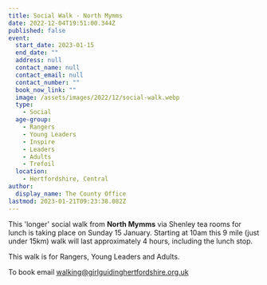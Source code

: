 ```yaml
---
title: Social Walk - North Mymms
date: 2022-12-04T19:51:00.344Z
published: false
event:
  start_date: 2023-01-15
  end_date: ""
  address: null
  contact_name: null
  contact_email: null
  contact_number: ""
  book_now_link: ""
  image: /assets/images/2022/12/social-walk.webp
  type:
    - Social
  age-group:
    - Rangers
    - Young Leaders
    - Inspire
    - Leaders
    - Adults
    - Trefoil
  location:
    - Hertfordshire, Central
author:
  display_name: The County Office
lastmod: 2023-01-21T09:23:38.082Z
---
```

This 'longer' social walk from **North Mymms** via Shenley tea rooms for lunch is taking place on Sunday 15 January.  Starting at 10am this 9 mile (just under 15km) walk will last approximately 4 hours, including the lunch stop.  

This walk is for Rangers, Young Leaders and Adults.

To book email <walking@girlguidinghertfordshire.org.uk>
